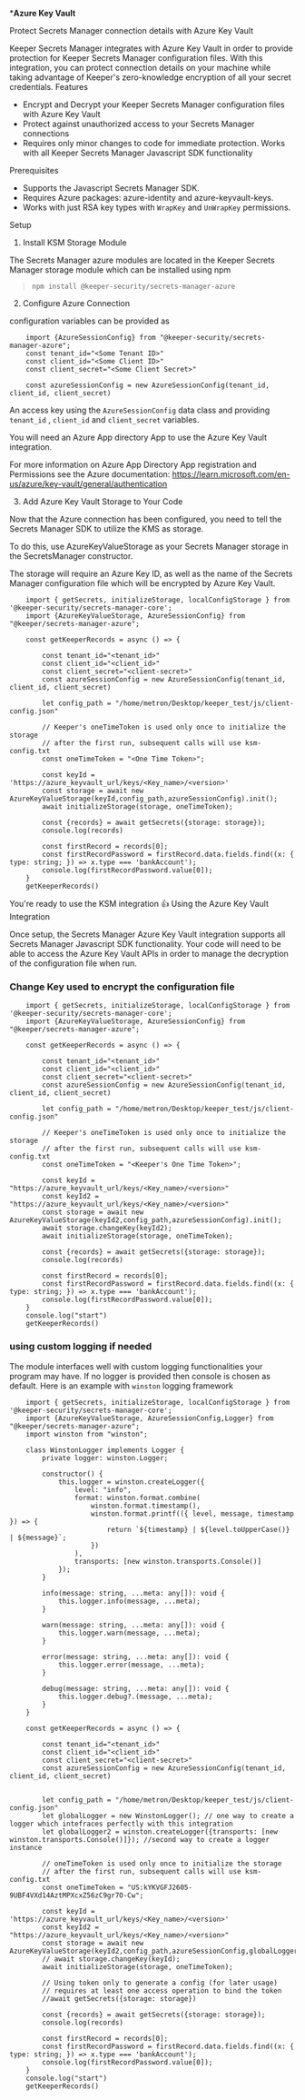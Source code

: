 ***Azure Key Vault**

Protect Secrets Manager connection details with Azure Key Vault

Keeper Secrets Manager integrates with Azure Key Vault in order to provide protection for Keeper Secrets Manager configuration files.  With this integration, you can protect connection details on your machine while taking advantage of Keeper's zero-knowledge encryption of all your secret credentials.
Features

* Encrypt and Decrypt your Keeper Secrets Manager configuration files with Azure Key Vault
* Protect against unauthorized access to your Secrets Manager connections
* Requires only minor changes to code for immediate protection.  Works with all Keeper Secrets Manager Javascript SDK functionality

Prerequisites

* Supports the Javascript Secrets Manager SDK.
* Requires Azure packages: azure-identity and azure-keyvault-keys.
* Works with just RSA key types with `WrapKey` and `UnWrapKey` permissions.

Setup
1. Install KSM Storage Module

The Secrets Manager azure modules are located in the Keeper Secrets Manager storage module which can be installed using npm

> `npm install @keeper-security/secrets-manager-azure`

2. Configure Azure Connection

configuration variables can be provided as 

```
    import {AzureSessionConfig} from "@keeper-security/secrets-manager-azure";
    const tenant_id="<Some Tenant ID>" 
    const client_id="<Some Client ID>"
    const client_secret="<Some Client Secret>"

    const azureSessionConfig = new AzureSessionConfig(tenant_id, client_id, client_secret)
```

An access key using the `AzureSessionConfig` data class and providing  `tenant_id` , `client_id` and  `client_secret` variables.

You will need an Azure App directory App to use the Azure Key Vault integration.


For more information on Azure App Directory App registration and Permissions see the Azure documentation: https://learn.microsoft.com/en-us/azure/key-vault/general/authentication

3. Add Azure Key Vault Storage to Your Code

Now that the Azure connection has been configured, you need to tell the Secrets Manager SDK to utilize the KMS as storage.

To do this, use AzureKeyValueStorage as your Secrets Manager storage in the SecretsManager constructor.

The storage will require an Azure Key ID, as well as the name of the Secrets Manager configuration file which will be encrypted by Azure Key Vault.

```
    import { getSecrets, initializeStorage, localConfigStorage } from '@keeper-security/secrets-manager-core';
    import {AzureKeyValueStorage, AzureSessionConfig} from "@keeper/secrets-manager-azure";

    const getKeeperRecords = async () => {

        const tenant_id="<tenant_id>" 
        const client_id="<client_id>"
        const client_secret="<client-secret>"
        const azureSessionConfig = new AzureSessionConfig(tenant_id, client_id, client_secret)
        
        let config_path = "/home/metron/Desktop/keeper_test/js/client-config.json"
            
        // Keeper's oneTimeToken is used only once to initialize the storage
        // after the first run, subsequent calls will use ksm-config.txt
        const oneTimeToken = "<One Time Token>";
        
        const keyId = 'https://azure_keyvault_url/keys/<Key_name>/<version>'
        const storage = await new AzureKeyValueStorage(keyId,config_path,azureSessionConfig).init();
        await initializeStorage(storage, oneTimeToken);
        
        const {records} = await getSecrets({storage: storage});
        console.log(records)

        const firstRecord = records[0];
        const firstRecordPassword = firstRecord.data.fields.find((x: { type: string; }) => x.type === 'bankAccount');
        console.log(firstRecordPassword.value[0]);
    }
    getKeeperRecords()
```

You're ready to use the KSM integration 👍
Using the Azure Key Vault Integration

Once setup, the Secrets Manager Azure Key Vault integration supports all Secrets Manager Javascript SDK functionality.  Your code will need to be able to access the Azure Key Vault APIs in order to manage the decryption of the configuration file when run. 

### Change Key used to encrypt the configuration file
```
    import { getSecrets, initializeStorage, localConfigStorage } from '@keeper-security/secrets-manager-core';
    import {AzureKeyValueStorage, AzureSessionConfig} from "@keeper/secrets-manager-azure";

    const getKeeperRecords = async () => {

        const tenant_id="<tenant_id>" 
        const client_id="<client_id>"
        const client_secret="<client-secret>"
        const azureSessionConfig = new AzureSessionConfig(tenant_id, client_id, client_secret)
        
        let config_path = "/home/metron/Desktop/keeper_test/js/client-config.json"
        
        // Keeper's oneTimeToken is used only once to initialize the storage
        // after the first run, subsequent calls will use ksm-config.txt
        const oneTimeToken = "<Keeper's One Time Token>";
        
        const keyId = "https://azure_keyvault_url/keys/<Key_name>/<version>"
        const keyId2 = "https://azure_keyvault_url/keys/<Key_name>/<version>"
        const storage = await new AzureKeyValueStorage(keyId2,config_path,azureSessionConfig).init();
        await storage.changeKey(keyId2);
        await initializeStorage(storage, oneTimeToken);
        
        const {records} = await getSecrets({storage: storage});
        console.log(records)

        const firstRecord = records[0];
        const firstRecordPassword = firstRecord.data.fields.find((x: { type: string; }) => x.type === 'bankAccount');
        console.log(firstRecordPassword.value[0]);
    }
    console.log("start")
    getKeeperRecords()
```

### using custom logging if needed
The module interfaces well with custom logging functionalities your program may have. If no logger is provided then console is chosen as default. Here is an example with `winston` logging framework

```
    import { getSecrets, initializeStorage, localConfigStorage } from '@keeper-security/secrets-manager-core';
    import {AzureKeyValueStorage, AzureSessionConfig,Logger} from "@keeper/secrets-manager-azure";
    import winston from "winston";

    class WinstonLogger implements Logger {
        private logger: winston.Logger;

        constructor() {
            this.logger = winston.createLogger({
                level: "info",
                format: winston.format.combine(
                    winston.format.timestamp(),
                    winston.format.printf(({ level, message, timestamp }) => {
                        return `${timestamp} | ${level.toUpperCase()} | ${message}`;
                    })
                ),
                transports: [new winston.transports.Console()]
            });
        }

        info(message: string, ...meta: any[]): void {
            this.logger.info(message, ...meta);
        }

        warn(message: string, ...meta: any[]): void {
            this.logger.warn(message, ...meta);
        }

        error(message: string, ...meta: any[]): void {
            this.logger.error(message, ...meta);
        }

        debug(message: string, ...meta: any[]): void {
            this.logger.debug?.(message, ...meta);
        }
    }

    const getKeeperRecords = async () => {

        const tenant_id="<tenant_id>" 
        const client_id="<client_id>"
        const client_secret="<client-secret>"
        const azureSessionConfig = new AzureSessionConfig(tenant_id, client_id, client_secret)

        
        let config_path = "/home/metron/Desktop/keeper_test/js/client-config.json"
        let globalLogger = new WinstonLogger(); // one way to create a logger which intefraces perfectly with this integration
        let globalLogger2 = winston.createLogger({transports: [new winston.transports.Console()]}); //second way to create a logger instance
        
        // oneTimeToken is used only once to initialize the storage
        // after the first run, subsequent calls will use ksm-config.txt
        const oneTimeToken = "US:kYKVGFJ2605-9UBF4VXd14AztMPXcxZ56zC9gr7O-Cw";
        
        const keyId = 'https://azure_keyvault_url/keys/<Key_name>/<version>'
        const keyId2 = "https://azure_keyvault_url/keys/<Key_name>/<version>"
        const storage = await new AzureKeyValueStorage(keyId2,config_path,azureSessionConfig,globalLogger).init();
        // await storage.changeKey(keyId);
        await initializeStorage(storage, oneTimeToken);
        
        // Using token only to generate a config (for later usage)
        // requires at least one access operation to bind the token
        //await getSecrets({storage: storage})
        
        const {records} = await getSecrets({storage: storage});
        console.log(records)

        const firstRecord = records[0];
        const firstRecordPassword = firstRecord.data.fields.find((x: { type: string; }) => x.type === 'bankAccount');
        console.log(firstRecordPassword.value[0]);
    }
    console.log("start")
    getKeeperRecords()
```
